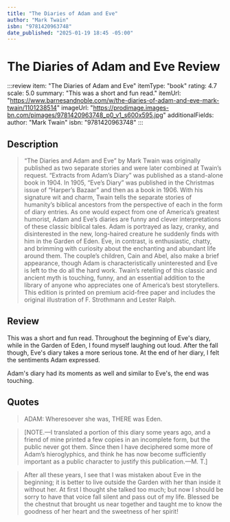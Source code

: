 ```yaml
---
title: "The Diaries of Adam and Eve"
author: "Mark Twain"
isbn: "9781420963748"
date_published: "2025-01-19 18:45 -05:00"
---
```


# The Diaries of Adam and Eve Review

:::review
item: "The Diaries of Adam and Eve"
itemType: "book"
rating: 4.7
scale: 5.0
summary: "This was a short and fun read."
itemUrl: "https://www.barnesandnoble.com/w/the-diaries-of-adam-and-eve-mark-twain/1101238514"
imageUrl: "https://prodimage.images-bn.com/pimages/9781420963748_p0_v1_s600x595.jpg"
additionalFields:
  author: "Mark Twain"
  isbn: "9781420963748"
:::

## Description

> “The Diaries and Adam and Eve” by Mark Twain was originally published as two separate stories and were later combined at Twain’s request. “Extracts from Adam’s Diary” was published as a stand-alone book in 1904. In 1905, “Eve’s Diary” was published in the Christmas issue of “Harper’s Bazaar” and then as a book in 1906. With his signature wit and charm, Twain tells the separate stories of humanity’s biblical ancestors from the perspective of each in the form of diary entries. As one would expect from one of America’s greatest humorist, Adam and Eve’s diaries are funny and clever interpretations of these classic biblical tales. Adam is portrayed as lazy, cranky, and disinterested in the new, long-haired creature he suddenly finds with him in the Garden of Eden. Eve, in contrast, is enthusiastic, chatty, and brimming with curiosity about the enchanting and abundant life around them. The couple’s children, Cain and Abel, also make a brief appearance, though Adam is characteristically uninterested and Eve is left to the do all the hard work. Twain’s retelling of this classic and ancient myth is touching, funny, and an essential addition to the library of anyone who appreciates one of America’s best storytellers. This edition is printed on premium acid-free paper and includes the original illustration of F. Strothmann and Lester Ralph.

## Review

This was a short and fun read. Throughout the beginning of Eve's diary, while in the Garden of Eden, I found myself laughing out loud. After the fall though, Eve's diary takes a more serious tone. At the end of her diary, I felt the sentiments Adam expressed.

Adam's diary had its moments as well and similar to Eve's, the end was touching. 

## Quotes

> ADAM: Wheresoever she was, THERE was Eden.

> [NOTE.—I translated a portion of this diary some years ago, and a friend of mine printed a few copies in an incomplete form, but the public never got them. Since then I have deciphered some more of Adam’s hieroglyphics, and think he has now become sufficiently important as a public character to justify this publication.—M. T.]

> After all these years, I see that I was mistaken about Eve in the beginning; it is better to live outside the Garden with her than inside it without her. At first I thought she talked too much; but now I should be sorry to have that voice fall silent and pass out of my life. Blessed be the chestnut that brought us near together and taught me to know the goodness of her heart and the sweetness of her spirit!
